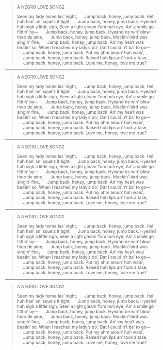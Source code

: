 
> A NEGRO LOVE SONG2
> 
> 
> Seen my lady home las’ night,
>      Jump back, honey, jump back.
> Hel’ huh han’ an’ sque’z it tight,
>      Jump back, honey, jump back.
> Hyeahd huh sigh a little sigh,
> Seen a light gleam f’om huh eye,
> An’ a smile go flittin’ by—
>      Jump back, honey, jump back.
> Hyeahd de win’ blow thoo de pine,
>      Jump back, honey, jump back.
> Mockin’-bird was singin’ fine,
>      Jump back, honey, jump back.
> An’ my hea’t was beatin’ so,
> When I reached my lady’s do’,
> Dat I could n’t ba’ to go—
>      Jump back, honey, jump back.
> Put my ahm aroun’ huh wais’,
>      Jump back, honey, jump back.
> Raised huh lips an’ took a tase,
>      Jump back, honey, jump back.
> Love me, honey, love me true?

***

> A NEGRO LOVE SONG2
> 
> 
> Seen my lady home las’ night,
>      Jump back, honey, jump back.
> Hel’ huh han’ an’ sque’z it tight,
>      Jump back, honey, jump back.
> Hyeahd huh sigh a little sigh,
> Seen a light gleam f’om huh eye,
> An’ a smile go flittin’ by—
>      Jump back, honey, jump back.
> Hyeahd de win’ blow thoo de pine,
>      Jump back, honey, jump back.
> Mockin’-bird was singin’ fine,
>      Jump back, honey, jump back.
> An’ my hea’t was beatin’ so,
> When I reached my lady’s do’,
> Dat I could n’t ba’ to go—
>      Jump back, honey, jump back.
> Put my ahm aroun’ huh wais’,
>      Jump back, honey, jump back.
> Raised huh lips an’ took a tase,
>      Jump back, honey, jump back.
> Love me, honey, love me true?

***

> A NEGRO LOVE SONG2
> 
> 
> Seen my lady home las’ night,
>      Jump back, honey, jump back.
> Hel’ huh han’ an’ sque’z it tight,
>      Jump back, honey, jump back.
> Hyeahd huh sigh a little sigh,
> Seen a light gleam f’om huh eye,
> An’ a smile go flittin’ by—
>      Jump back, honey, jump back.
> Hyeahd de win’ blow thoo de pine,
>      Jump back, honey, jump back.
> Mockin’-bird was singin’ fine,
>      Jump back, honey, jump back.
> An’ my hea’t was beatin’ so,
> When I reached my lady’s do’,
> Dat I could n’t ba’ to go—
>      Jump back, honey, jump back.
> Put my ahm aroun’ huh wais’,
>      Jump back, honey, jump back.
> Raised huh lips an’ took a tase,
>      Jump back, honey, jump back.
> Love me, honey, love me true?

***

> A NEGRO LOVE SONG2
> 
> 
> Seen my lady home las’ night,
>      Jump back, honey, jump back.
> Hel’ huh han’ an’ sque’z it tight,
>      Jump back, honey, jump back.
> Hyeahd huh sigh a little sigh,
> Seen a light gleam f’om huh eye,
> An’ a smile go flittin’ by—
>      Jump back, honey, jump back.
> Hyeahd de win’ blow thoo de pine,
>      Jump back, honey, jump back.
> Mockin’-bird was singin’ fine,
>      Jump back, honey, jump back.
> An’ my hea’t was beatin’ so,
> When I reached my lady’s do’,
> Dat I could n’t ba’ to go—
>      Jump back, honey, jump back.
> Put my ahm aroun’ huh wais’,
>      Jump back, honey, jump back.
> Raised huh lips an’ took a tase,
>      Jump back, honey, jump back.
> Love me, honey, love me true?

***

> A NEGRO LOVE SONG2
> 
> 
> Seen my lady home las’ night,
>      Jump back, honey, jump back.
> Hel’ huh han’ an’ sque’z it tight,
>      Jump back, honey, jump back.
> Hyeahd huh sigh a little sigh,
> Seen a light gleam f’om huh eye,
> An’ a smile go flittin’ by—
>      Jump back, honey, jump back.
> Hyeahd de win’ blow thoo de pine,
>      Jump back, honey, jump back.
> Mockin’-bird was singin’ fine,
>      Jump back, honey, jump back.
> An’ my hea’t was beatin’ so,
> When I reached my lady’s do’,
> Dat I could n’t ba’ to go—
>      Jump back, honey, jump back.
> Put my ahm aroun’ huh wais’,
>      Jump back, honey, jump back.
> Raised huh lips an’ took a tase,
>      Jump back, honey, jump back.
> Love me, honey, love me true?